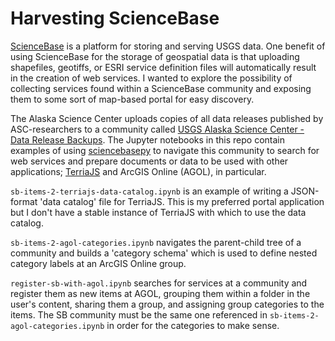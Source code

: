 # Harvesting ScienceBase
[ScienceBase](https://www.sciencebase.gov/catalog/) is a platform for storing and serving USGS data. One benefit of using ScienceBase for the storage of geospatial data is that uploading shapefiles, geotiffs, or ESRI service definition files will automatically result in the creation of web services. I wanted to explore the possibility of collecting services found within a ScienceBase community and exposing them to some sort of map-based portal for easy discovery.

The Alaska Science Center uploads copies of all data releases published by ASC-researchers to a community called [USGS Alaska Science Center - Data Release Backups](https://www.sciencebase.gov/catalog/item/56b3ee22e4b0cc79997fb64b). The Jupyter notebooks in this repo contain examples of using [sciencebasepy](https://github.com/usgs/sciencebasepy) to navigate this community to search for web services and prepare documents or data to be used with other applications; [TerriaJS](https://terria.io/) and ArcGIS Online (AGOL), in particular.

```sb-items-2-terriajs-data-catalog.ipynb``` is an example of writing a JSON-format 'data catalog' file for TerriaJS. This is my preferred portal application but I don't have a stable instance of TerriaJS with which to use the data catalog. 

```sb-items-2-agol-categories.ipynb``` navigates the parent-child tree of a community and builds a 'category schema' which is used to define nested category labels at an ArcGIS Online group.

```register-sb-with-agol.ipynb``` searches for services at a community and register them as new items at AGOL, grouping them within a folder in the user's content, sharing them a group, and assigning group categories to the items. The SB community must be the same one referenced in ```sb-items-2-agol-categories.ipynb``` in order for the categories to make sense.
